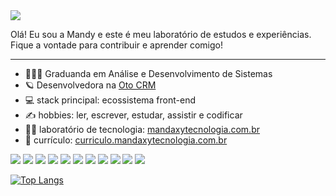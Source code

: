 <img src="https://user-images.githubusercontent.com/39445219/178159906-f741a1fc-a380-474f-aa6b-fbefebd83364.jpg" />

Olá! Eu sou a Mandy e este é meu laboratório de estudos e experiências. Fique a vontade para contribuir e aprender comigo!

---
- 👩🏼‍🎓 Graduanda em Análise e Desenvolvimento de Sistemas
- 🪐 Desenvolvedora na [Oto CRM](https://www.linkedin.com/company/otocrm/)
- 💻 stack principal: ecossistema front-end
- ✍ hobbies: ler, escrever, estudar, assistir e codificar
- 👩‍💻 laboratório de tecnologia: [mandaxytecnologia.com.br](https://mandaxytecnologia.com.br/)
- 📗 currículo: [curriculo.mandaxytecnologia.com.br](https://curriculo.mandaxytecnologia.com.br/)

![](https://img.shields.io/badge/HTML5-E34F26?style=for-the-badge&logo=html5&logoColor=white)
![](https://img.shields.io/badge/CSS3-1572B6?style=for-the-badge&logo=css3&logoColor=white)
![](https://img.shields.io/badge/JavaScript-F7DF1E?style=for-the-badge&logo=javascript&logoColor=black)
![](https://img.shields.io/badge/TypeScript-007ACC?style=for-the-badge&logo=typescript&logoColor=white)
![](https://img.shields.io/badge/Sass-CC6699?style=for-the-badge&logo=sass&logoColor=white)
![](https://img.shields.io/badge/Gatsby-663399?style=for-the-badge&logo=gatsby&logoColor=white)
![](https://img.shields.io/badge/React-20232A?style=for-the-badge&logo=react&logoColor=61DAFB)
![](https://img.shields.io/badge/Vue.js-35495E?style=for-the-badge&logo=vue.js&logoColor=4FC08D)
![](https://img.shields.io/badge/Angular-DD0031?style=for-the-badge&logo=angular&logoColor=white)
![](https://img.shields.io/badge/Svelte-4A4A55?style=for-the-badge&logo=svelte&logoColor=FF3E00)
![](https://img.shields.io/badge/React_Native-20232A?style=for-the-badge&logo=react&logoColor=61DAFB)

[![Top Langs](https://github-readme-stats.vercel.app/api/top-langs/?username=allonsmandy&layout=compact&theme=dracula)](https://github.com/anuraghazra/github-readme-stats)
